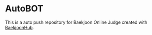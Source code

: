 # AutoBOT
This is a auto push repository for Baekjoon Online Judge created with [BaekjoonHub](https://github.com/BaekjoonHub/BaekjoonHub).
